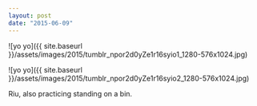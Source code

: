 ```yaml
---
layout: post
date: "2015-06-09"
---
```


![yo yo]({{ site.baseurl }}/assets/images/2015/tumblr_npor2d0yZe1r16syio1_1280-576x1024.jpg)

![yo yo]({{ site.baseurl }}/assets/images/2015/tumblr_npor2d0yZe1r16syio2_1280-576x1024.jpg)

Riu, also practicing standing on a bin.
